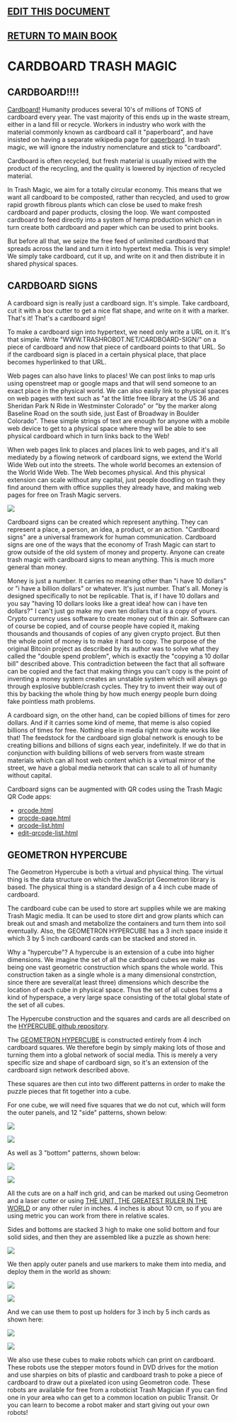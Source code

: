 ## [EDIT THIS DOCUMENT](edit-markdown-file.php?filename=cardboard.md)
## [RETURN TO MAIN BOOK](book.md)

# CARDBOARD TRASH MAGIC

## CARDBOARD!!!!

[Cardboard!](https://en.wikipedia.org/wiki/Cardboard)  Humanity produces several 10's of millions of TONS of cardboard every year.  The vast majority of this ends up in the waste stream, either in a land fill or recycle.  Workers in industry who work with the material commonly known as cardboard call it "paperboard", and have insisted on having a separate wikipedia page for [paperboard](https://en.wikipedia.org/wiki/Paperboard).  In trash magic, we will ignore the industry nomenclature and stick to "cardboard".

Cardboard is often recycled, but fresh material is usually mixed with the product of the recycling, and the quality is lowered by injection of recycled material.

In Trash Magic, we aim for a totally circular economy. This means that we want all cardboard to be composted, rather than recycled, and used to grow rapid growth fibrous plants which can close be used to make fresh cardboard and paper products, closing the loop. We want composted cardboard to feed directly into a system of hemp production which can in turn create both cardboard and paper which can be used to print books.

But before all that, we seize the free feed of unlimited cardboard that spreads across the land and turn it into hypertext media.  This is very simple!  We simply take cardboard, cut it up, and write on it and then distribute it in shared physical spaces.

## CARDBOARD SIGNS

A cardboard sign is really just a cardboard sign.  It's simple. Take cardboard, cut it with a box cutter to get a nice flat shape, and write on it with a marker. That's it!  That's a cardboard sign!

To make a cardboard sign into hypertext, we need only write a URL on it. It's that simple. Write "WWW.TRASHROBOT.NET/CARDBOARD-SIGN/" on a piece of cardboard and now that piece of cardboard points to that URL.  So if the cardboard sign is placed in a certain physical place, that place becomes hyperlinked to that URL. 

Web pages can also have links to places!  We can post links to map urls using openstreet map or google maps and that will send someone to an exact place in the physical world. We can also easily link to physical spaces on web pages with text such as "at the little free library at the US 36 and Sheridan Park N Ride in Westminster Colorado" or "by the marker along Baseline Road on the south side, just East of Broadway in Boulder Colorado".  These simple strings of text are enough for anyone with a mobile web device to get to a physical space where they will be able to see physical cardboard which in turn links back to the Web!

When web pages link to places and places link to web pages, and it's all mediatedy by a flowing network of cardboard signs, we extend the World Wide Web out into the streets.  The whole world becomes an extension of the World Wide Web. The Web becomes physical.  And this physical extension can scale without any capital, just people doodling on trash they find around them with office supplies they already have, and making web pages for free on Trash Magic servers.

![](https://raw.githubusercontent.com/LafeLabs/TRASH-MAGIC-HANDBOOK/refs/heads/main/CARDBOARD/SIGN-DIRT.jpg)


Cardboard signs can be created which represent anything. They can represent a place, a person, an idea, a product, or an action.  "Cardboard signs" are a universal framework for human communication. Cardboard signs are one of the ways that the economy of Trash Magic can start to grow outside of the old system of money and property. Anyone can create trash magic with cardboard signs to mean anything. This is much more general than money. 

Money is just a number. It carries no meaning other than "i have 10 dollars" or "i have a billion dollars" or whatever. It's just number. That's all.  Money is designed specifically to not be replicable.  That is, if I have 10 dollars and you say "having 10 dollars looks like a great idea! how can i have ten dollars?"  I can't just go make my own ten dollars that is a copy of yours. Crypto currency uses software to create money out of thin air. Software can of course be copied, and of course people have copied it, making thousands and thousands of copies of any given crypto project.  But then the whole point of money is to make it hard to copy. The purpose of the original Bitcoin project as described by its author was to solve what they called the "double spend problem", which is exactly the "copying a 10 dollar bill" described above. This contradiction between the fact that all software can be copied and the fact that making things you can't copy is the point of inventing a money system creates an unstable system which will always go through explosive bubble/crash cycles.  They try to invent their way out of this by backing the whole thing by how much energy people burn doing fake pointless math problems. 

A cardboard sign, on the other hand, can be copied billions of times for zero dollars.  And if it carries some kind of meme, that meme is also copied billions of times for free.  Nothing else in media right now quite works like that!  The feedstock for the cardboard sign global network is enough to be creating billions and billions of signs each year, indefinitely.  If we do that in conjunction with building billions of web servers from waste stream materials which can all host web content which is a virtual mirror of the street, we have a global media network that can scale to all of humanity without capital. 

Cardboard signs can be augmented with QR codes using the Trash Magic QR Code apps:

- [qrcode.html](qrcode.html)
- [qrocde-page.html](qrcode-page.html)
- [qrcode-list.html](qrcode-list.html)
- [edit-qrcode-list.html](edit-qrcode-list.html)

## GEOMETRON HYPERCUBE

The Geometron Hypercube is both a virtual and physical thing. The virtual thing is the data structure on which the JavaScript Geometron library is based. The physical thing is a standard design of a 4 inch cube made of cardboard. 

The cardboard cube can be used to store art supplies while we are making Trash Magic media. It can be used to store dirt and grow plants which can break out and smash and metabolize the containers and turn them into soil eventually.  Also, the GEOMETRON HYPERCUBE has a 3 inch space inside it which 3 by 5 inch cardboard cards can be stacked and stored in.  

Why a "hypercube"?  A hypercube is an extension of a cube into higher dimensions.  We imagine the set of all the cardboard cubes we make as being one vast geometric construction which spans the whole world. This construction taken as a single whole is a many dimensional constrction, since there are several(at least three) dimensions which describe the location of each cube in physical space. Thus the set of all cubes forms a kind of hyperspace, a very large space consisting of the total global state of the set of all cubes.

The Hypercube construction and the squares and cards are all described on the [HYPERCUBE github repository](https://github.com/LAfeLabs/hypercube/).


The [GEOMETRON HYPERCUBE](https://github.com/LAfeLabs/hypercube/) is constructed entirely from 4 inch cardboard squares. We therefore begin by simply making lots of those and turning them into a global network of social media. This is merely a very specific size and shape of cardboard sign, so it's an extension of the cardboard sign network described above. 

These squares are then cut into two different patterns in order to make the puzzle pieces that fit together into a cube.

For one cube, we will need five squares that we do not cut, which will form the outer panels, and 12 "side" patterns, shown below:

![](https://raw.githubusercontent.com/LafeLabs/hypercube/main/uploadimages/cardboardside.jpg)

![](https://raw.githubusercontent.com/LafeLabs/hypercube/main/symbolfeed/side.svg)


As well as 3 "bottom" patterns, shown below:

![](https://raw.githubusercontent.com/LafeLabs/hypercube/main/uploadimages/cardboardbottom.jpg)

![](https://raw.githubusercontent.com/LafeLabs/hypercube/main/symbolfeed/bottom.svg)


All the cuts are on a half inch grid, and can be marked out using Geometron and a laser cutter or using [THE UNIT, THE GREATEST RULER IN THE WORLD](https://the-unit.org/) or any other ruler in inches.  4 inches is about 10 cm, so if you are using metric you can work from there in relative scales.

Sides and bottoms are stacked 3 high to make one solid bottom and four solid sides, and then they are assembled like a puzzle as shown here:

![](https://raw.githubusercontent.com/LafeLabs/hypercube/main/uploadimages/cardboardcorner.jpg)

We then apply outer panels and use markers to make them into media, and deploy them in the world as shown:

![](https://raw.githubusercontent.com/LafeLabs/hypercube/main/uploadimages/touchgrass.jpg)

![](https://raw.githubusercontent.com/LafeLabs/hypercube/main/uploadimages/dandylion0.png)

And we can use them to post up holders for 3 inch by 5 inch cards as shown here:

![](https://raw.githubusercontent.com/LafeLabs/hypercube/main/uploadimages/road3cubes.jpg)

![](https://raw.githubusercontent.com/LafeLabs/hypercube/main/uploadimages/zoomcube3.jpg)


We also use these cubes to make robots which can print on cardboard. These robots use the stepper motors found in DVD drives for the motion and use sharpies on bits of plastic and cardboard trash to poke a piece of cardboard to draw out a pixelated icon using Geometron code. These robots are available for free from a roboticist Trash Magician if you can find one in your area who can get to a common location on public Transit.  Or you can learn to become a robot maker and start giving out your own robots!

